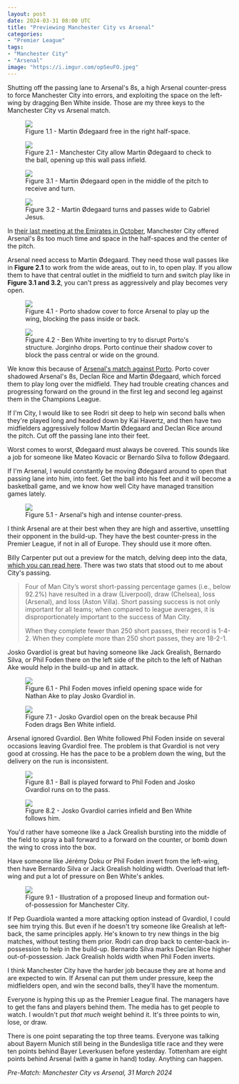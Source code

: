 ```yaml
---
layout: post
date: 2024-03-31 08:00 UTC
title: "Previewing Manchester City vs Arsenal"
categories:
- "Premier League"
tags:
- "Manchester City"
- "Arsenal"
image: "https://i.imgur.com/opSeuFO.jpeg"
---
```


Shutting off the passing lane to Arsenal's 8s, a high Arsenal counter-press to force Manchester City into errors, and exploiting the space on the left-wing by dragging Ben White inside. Those are my three keys to the Manchester City vs Arsenal match.

<!---more--->

<figure>
    <img src="https://i.imgur.com/yHYbWQx.jpg">
    <figcaption>Figure 1.1 - Martin Ødegaard free in the right half-space. </figcaption>
</figure> 

<figure>
    <img src="https://i.imgur.com/p6Icb1L.jpeg">
    <figcaption>Figure 2.1 - Manchester City allow Martin Ødegaard to check to the ball, opening up this wall pass infield. </figcaption>
</figure> 

<figure>
    <img src="https://i.imgur.com/0Ipgakc.jpeg">
    <figcaption>Figure 3.1 - Martin Ødegaard open in the middle of the pitch to receive and turn.</figcaption>
</figure> 

<figure>
    <img src="https://i.imgur.com/N82L9JZ.jpeg">
    <figcaption>Figure 3.2 - Martin Ødegaard turns and passes wide to Gabriel Jesus.</figcaption>
</figure> 

In [their last meeting at the Emirates in October](https://tacticsjournal.com/2023/10/09/arsenal-and-manchester-citys-out-of-possession-battle/), Manchester City offered Arsenal's 8s too much time and space in the half-spaces and the center of the pitch. 

Arsenal need access to Martin Ødegaard. They need those wall passes like in **Figure 2.1** to work from the wide areas, out to in, to open play. If you allow them to have that central outlet in the midfield to turn and switch play like in **Figure 3.1 and 3.2**, you can't press as aggressively and play becomes very open. 

<figure>
    <img src="https://i.imgur.com/ws14VO2.jpeg">
    <figcaption>Figure 4.1 - Porto shadow cover to force Arsenal to play up the wing, blocking the pass inside or back.</figcaption>
</figure> 

<figure>
    <img src="https://i.imgur.com/JNXnaTP.jpeg">
    <figcaption>Figure 4.2 - Ben White inverting to try to disrupt Porto's structure. Jorginho drops. Porto continue their shadow cover to block the pass central or wide on the ground.</figcaption>
</figure> 

We know this because of [Arsenal's match against Porto](https://tacticsjournal.com/2024/03/13/portos-cover-shadow-masterclass-against-arsenal/). Porto cover shadowed Arsenal's 8s, Declan Rice and Martin Ødegaard, which forced them to play long over the midfield. They had trouble creating chances and progressing forward on the ground in the first leg and second leg against them in the Champions League. 

If I'm City, I would like to see Rodri sit deep to help win second balls when they're played long and headed down by Kai Havertz, and then have two midfielders aggressively follow Martin Ødegaard and Declan Rice around the pitch. Cut off the passing lane into their feet. 

Worst comes to worst, Ødegaard must always be covered. This sounds like a job for someone like Mateo Kovacic or Bernardo Silva to follow Ødegaard. 

If I'm Arsenal, I would constantly be moving Ødegaard around to open that passing lane into him, into feet. Get the ball into his feet and it will become a basketball game, and we know how well City have managed transition games lately. 

<figure>
    <img src="https://i.imgur.com/opSeuFO.jpeg">
    <figcaption>Figure 5.1 - Arsenal's high and intense counter-press.</figcaption>
</figure> 


I think Arsenal are at their best when they are high and assertive, unsettling their opponent in the build-up. They have the best counter-press in the Premier League, if not in all of Europe. They should use it more often. 

Billy Carpenter put out a preview for the match, delving deep into the data, [which you can read here](https://billycarpenter.substack.com/p/opposition-analysis-manchester-city). There was two stats that stood out to me about City's passing. 

> Four of Man City’s worst short-passing percentage games (i.e., below 92.2%) have resulted in a draw (Liverpool), draw (Chelsea), loss (Arsenal), and loss (Aston Villa). Short passing success is not only important for all teams; when compared to league averages, it is disproportionately important to the success of Man City.
>  
> When they complete fewer than 250 short passes, their record is 1-4-2. When they complete more than 250 short passes, they are 18-2-1.

Josko Gvardiol is great but having someone like Jack Grealish, Bernardo Silva, or Phil Foden there on the left side of the pitch to the left of Nathan Ake would help in the build-up and in attack. 

<figure>
    <img src="https://i.imgur.com/1C0ZBEn.jpg">
    <figcaption>Figure 6.1 - Phil Foden moves infield opening space wide for Nathan Ake to play Josko Gvardiol in.</figcaption>
</figure> 

<figure>
    <img src="https://i.imgur.com/Y5A5w1s.jpg">
    <figcaption>Figure 7.1 - Josko Gvardiol open on the break because Phil Foden drags Ben White infield.</figcaption>
</figure> 

Arsenal ignored Gvardiol. Ben White followed Phil Foden inside on several occasions leaving Gvardiol free. The problem is that Gvardiol is not very good at crossing. He has the pace to be a problem down the wing, but the delivery on the run is inconsistent. 

<figure>
    <img src="https://i.imgur.com/EPDxVKK.jpeg">
    <figcaption>Figure 8.1 - Ball is played forward to Phil Foden and Josko Gvardiol runs on to the pass.</figcaption>
</figure> 
<figure>
    <img src="https://i.imgur.com/iUd3aT9.jpeg">
    <figcaption>Figure 8.2 - Josko Gvardiol carries infield and Ben White follows him.</figcaption>
</figure> 

You'd rather have someone like a Jack Grealish bursting into the middle of the field to spray a ball forward to a forward on the counter, or bomb down the wing to cross into the box. 

Have someone like Jérémy Doku or Phil Foden invert from the left-wing, then have Bernardo Silva or Jack Grealish holding width. Overload that left-wing and put a lot of pressure on Ben White's ankles.

<figure>
    <img src="https://i.imgur.com/XSibbLZ.jpeg">
    <figcaption>Figure 9.1 - Illustration of a proposed lineup and formation out-of-possession for Manchester City.</figcaption>
</figure> 

If Pep Guardiola wanted a more attacking option instead of Gvardiol, I could see him trying this. But even if he doesn't try someone like Grealish at left-back, the same principles apply. He's known to try new things in the big matches, without testing them prior. Rodri can drop back to center-back in-possession to help in the build-up. Bernardo Silva marks Declan Rice higher out-of-possession. Jack Grealish holds width when Phil Foden inverts. 

I think Manchester City have the harder job because they are at home and are expected to win. If Arsenal can put them under pressure, keep the midfielders open, and win the second balls, they'll have the momentum. 

Everyone is hyping this up as the Premier League final. The managers have to get the fans and players behind them. The media has to get people to watch. I wouldn't put *that much* weight behind it. It's three points to win, lose, or draw. 

There is one point separating the top three teams. Everyone was talking about Bayern Munich still being in the Bundesliga title race and they were ten points behind Bayer Leverkusen before yesterday. Tottenham are eight points behind Arsenal (with a game in hand) today. Anything can happen. 

*Pre-Match: Manchester City vs Arsenal, 31 March 2024*